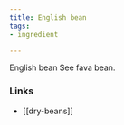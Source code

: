 ```yaml
---
title: English bean
tags:
- ingredient

---
```

English bean See fava bean.

### Links

* [[dry-beans]]
